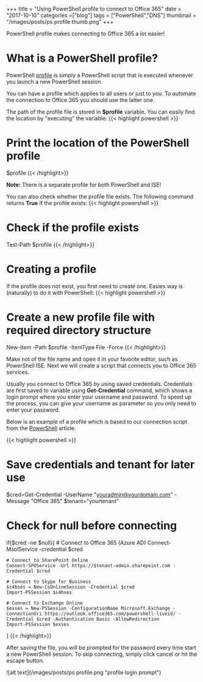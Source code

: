 +++
title = "Using PowerShell profile to connect to Office 365"
date = "2017-10-10"
categories =["blog"]
tags = ["PowerShell","DNS"]
thumbnail = "/images/posts/ps profile thumb.png"
+++

PowerShell profile makes connecting to Office 365 a lot easier!

<!--more-->

# What is a PowerShell profile?

PowerShell <a href="https://technet.microsoft.com/en-us/library/bb613488(v=vs.85).aspx" target="_blank">profile</a> is simply a PowerShell script that is executed whenever you launch a new PowerShell session.

You can have a profile which applies to all users or just to you. To automate the connection to Office 365 you should use the latter one.

The path of the profile file is stored in **$profile** variable. You can easily find the location by "executing" the variable:
{{< highlight powershell >}}
# Print the location of the PowerShell profile
$profile
{{< /highlight>}}

**Note:** There is a separate profile for both PowerShell and ISE!

You can also check whether the profile file exists. The following command returns **True** if the profile exists:
{{< highlight powershell >}}
# Check if the profile exists
Test-Path $profile
{{< /highlight>}}

# Creating a profile

If the profile does not exist, you first need to create one. Easies way is (naturally) to do it with PowerShell:
{{< highlight powershell >}}
# Create a new profile file with required directory structure
New-Item -Path $profile -ItemType File -Force
{{< /highlight>}}

Make not of the file name and open it in your favorite editor, such as PowerShell ISE. Next we will create a script that connects you to Office 365 services.

Usually you connect to Office 365 by using saved credentials. 
Credentials are first saved to variable using **Get-Credential** command, which shows a login prompt where you enter your username and password. 
To speed up the process, you can give your username as parameter so you only need to enter your password.

Below is an example of a profile which is based to our connection script from the <a href="/powershell/#the-complete-connection-script" target="_blank">PowerShell</a> article.

{{< highlight powershell >}}
# Save credentials and tenant for later use
$cred=Get-Credential -UserName "youradmin@yourdomain.com" -Message "Office 365"
$tenant="yourtenant"

# Check for null before connecting
if($cred -ne $null){
	# Connect to Office 365 (Azure AD)
	Connect-MsolService -credential $cred

	# Connect to SharePoint Online
	Connect-SPOService -Url https://$tenant-admin.sharepoint.com -Credential $cred

	# Connect to Skype for Business
	$s4bses = New-CsOnlineSession -Credential $cred
	Import-PSSession $s4bses

	# Connect to Exchange Online
	$exses = New-PSSession -ConfigurationName Microsoft.Exchange -ConnectionUri https://outlook.office365.com/powershell-liveid/ -Credential $cred -Authentication Basic -AllowRedirection
	Import-PSSession $exses
}
{{< /highlight>}}

After saving the file, you will be prompted for the password every time start a new PowerShell session. To skip connecting, simply click cancel or hit the escape button.

![alt text](/images/posts/ps profile.png "profile login prompt")

